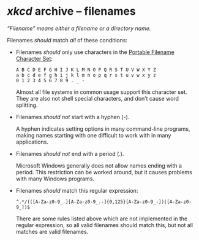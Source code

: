 <!-- SPDX-License-Identifier: CC0-1.0 OR 0BSD -->
# <i>xkcd</i> archive &ndash;&nbsp;filenames

<i>“Filename” means either a filename or a directory name.</i>

Filenames <em>should</em> match <em>all</em> of these conditions:

<ul type="disc">

<li>

  Filenames <em>should</em> only use characters in the [Portable Filename Character Set](https://pubs.opengroup.org/onlinepubs/9699919799/basedefs/V1_chap03.html#tag_03_282):

```Text
A B C D E F G H I J K L M N O P Q R S T U V W X Y Z
a b c d e f g h i j k l m n o p q r s t u v w x y z
0 1 2 3 4 5 6 7 8 9 . _ -
```

  Almost all file systems in common usage support this character set. They are also not shell special characters, and don’t cause word splitting.

</li>

<li>

  Filenames <em>should not</em> start with a hyphen (-).

  A hyphen indicates setting options in many command-line programs, making names starting with one difficult to work with in many applications.

</li>

<li>

  Filenames <em>should not</em> end with a period (.).

  Microsoft Windows generally does not allow names ending with a period. This restriction can be worked around, but it causes problems with many Windows programs.

</li>

<li>

  Filenames <em>should</em> match this regular expression:

```Regular-Expression
^.*/(([A-Za-z0-9_.][A-Za-z0-9_.-]{0,125}[A-Za-z0-9_-])|[A-Za-z0-9_])$
```

  There are some rules listed above which are not implemented in the regular expression, so all valid filenames should match this, but not all matches are valid filenames.

</li>

</ul>
